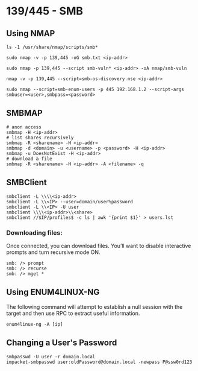# 139/445 - SMB

## Using NMAP&#x20;

```
ls -1 /usr/share/nmap/scripts/smb*
```

```
sudo nmap -v -p 139,445 -oG smb.txt <ip-addr>
```

```
sudo nmap -p 139,445 --script smb-vuln* <ip-addr> -oA nmap/smb-vuln
```

```
nmap -v -p 139,445 --script=smb-os-discovery.nse <ip-addr>
```

```
sudo nmap --script=smb-enum-users -p 445 192.168.1.2 --script-args smbuser=<user>,smbpass=<password>
```

## SMBMAP&#x20;

```
# anon access
smbmap -H <ip-addr>
# list shares recursively
smbmap -R <sharename> -H <ip-addr>
smbmap -d <domain> -u <username> -p <password> -H <ip-addr>
smbmap -u DoesNotExist -H <ip-addr>
# download a file
smbmap -R <sharename> -H <ip-addr> -A <filename> -q
```

## SMBClient

```
smbclient -L \\\\<ip-addr>
smbclient -L \\<IP> --user=domain/user%password
smbclient -L \\<IP> -U user
smbclient \\\\<ip-addr>\\<share>
smbclient //$IP/profiles$ -c ls | awk '{print $1}' > users.lst
```

### Downloading files:&#x20;

Once connected, you can download files. You’ll want to disable interactive prompts and turn recursive mode ON.

```
smb: /> prompt
smb: /> recurse
smb: /> mget *
```

## Using ENUM4LINUX-NG

The following command will attempt to establish a null session with the target and then use RPC to extract useful information.

```
enum4linux-ng -A [ip]
```

## Changing a User's Password

```
smbpasswd -U user -r domain.local
impacket-smbpasswd user:oldPassword@domain.local -newpass P@ssw0rd123
```
